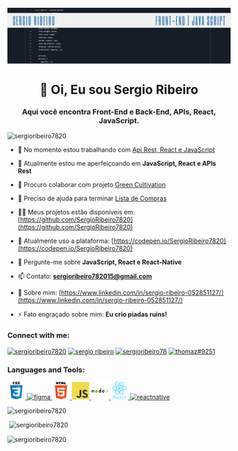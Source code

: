 ![banner](https://github.com/SergioRibeiro7820/imagens_banners/blob/main/bannerlinkedin.jpeg?raw=true)

<h1 align="center">👋 Oi, Eu sou Sergio Ribeiro</h1>
<h3 align="center">Aqui você encontra Front-End e Back-End, APIs, React, JavaScript.</h3>

<p align="left"> <img src="https://komarev.com/ghpvc/?username=sergioribeiro7820&label=Profile%20views&color=000000&style=flat" alt="sergioribeiro7820" /> </p>

- 🔭 No momento estou trabalhando com [Api Rest, React e JavaScript]("")

- 🌱 Atualmente estou me aperfeiçoando em **JavaScript, React e APIs Rest**

- 🔭 Procuro colaborar com projeto [Green Cultivation]("")

- 👋 Preciso de ajuda para terminar [Lista de Compras](https://codepen.io/SergioRibeiro7820/full/yLpbdmx)

- 👨‍💻 Meus projetos estão disponíveis em: [https://github.com/SergioRibeiro7820](https://github.com/SergioRibeiro7820)

- 📝 Atualmente uso a plataforma: [https://codepen.io/SergioRibeiro7820](https://codepen.io/SergioRibeiro7820)

- 💬 Pergunte-me sobre **JavaScript, React e React-Native**

- 📫 Contato: **sergioribeiro782015@gmail.com**

- 📄 Sobre mim: [https://www.linkedin.com/in/sergio-ribeiro-052851127/](https://www.linkedin.com/in/sergio-ribeiro-052851127/)

- ⚡ Fato engraçado sobre mim: **Eu crio piadas ruins!**

<h3 align="left">Connect with me:</h3>
<p align="left">
<a href="https://codepen.io/sergioribeiro7820" target="blank"><img align="center" src="https://raw.githubusercontent.com/rahuldkjain/github-profile-readme-generator/master/src/images/icons/Social/codepen.svg" alt="sergioribeiro7820" height="30" width="40" /></a>
<a href="https://linkedin.com/in/sergio-ribeiro-052851127" target="blank"><img align="center" src="https://raw.githubusercontent.com/rahuldkjain/github-profile-readme-generator/master/src/images/icons/Social/linked-in-alt.svg" alt="sergio ribeiro" height="30" width="40" /></a>
<a href="https://codesandbox.com/sergioribeiro78" target="blank"><img align="center" src="https://raw.githubusercontent.com/rahuldkjain/github-profile-readme-generator/master/src/images/icons/Social/codesandbox.svg" alt="sergioribeiro78" height="30" width="40" /></a>
<a href="https://discord.gg/thomaz#9251" target="blank"><img align="center" src="https://raw.githubusercontent.com/rahuldkjain/github-profile-readme-generator/master/src/images/icons/Social/discord.svg" alt="thomaz#9251" height="30" width="40" /></a>
</p>

<h3 align="left">Languages and Tools:</h3>
<p align="left"> <a href="https://www.w3schools.com/css/" target="_blank" rel="noreferrer"> <img src="https://raw.githubusercontent.com/devicons/devicon/master/icons/css3/css3-original-wordmark.svg" alt="css3" width="40" height="40"/> </a> <a href="https://www.figma.com/" target="_blank" rel="noreferrer"> <img src="https://www.vectorlogo.zone/logos/figma/figma-icon.svg" alt="figma" width="40" height="40"/> </a> <a href="https://www.w3.org/html/" target="_blank" rel="noreferrer"> <img src="https://raw.githubusercontent.com/devicons/devicon/master/icons/html5/html5-original-wordmark.svg" alt="html5" width="40" height="40"/> </a> <a href="https://developer.mozilla.org/en-US/docs/Web/JavaScript" target="_blank" rel="noreferrer"> <img src="https://raw.githubusercontent.com/devicons/devicon/master/icons/javascript/javascript-original.svg" alt="javascript" width="40" height="40"/> </a> <a href="https://nodejs.org" target="_blank" rel="noreferrer"> <img src="https://raw.githubusercontent.com/devicons/devicon/master/icons/nodejs/nodejs-original-wordmark.svg" alt="nodejs" width="40" height="40"/> </a> <a href="https://reactjs.org/" target="_blank" rel="noreferrer"> <img src="https://raw.githubusercontent.com/devicons/devicon/master/icons/react/react-original-wordmark.svg" alt="react" width="40" height="40"/> </a> <a href="https://reactnative.dev/" target="_blank" rel="noreferrer"> <img src="https://reactnative.dev/img/header_logo.svg" alt="reactnative" width="40" height="40"/> </a> </p>

<p><img align="left" src="https://github-readme-stats.vercel.app/api/top-langs?username=sergioribeiro7820&show_icons=true&theme=dark&locale=en&layout=compact" alt="sergioribeiro7820" /></p><br>

<p>&nbsp;<img align="center" src="https://github-readme-stats.vercel.app/api?username=sergioribeiro7820&show_icons=true&theme=dark&locale=en" alt="sergioribeiro7820" /></p>

<p><img align="center" src="https://github-readme-streak-stats.herokuapp.com/?user=sergioribeiro7820&theme=dark" alt="sergioribeiro7820" /></p>
